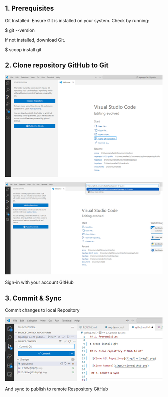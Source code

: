 ## 1. Prerequisites

Git Installed: Ensure Git is installed on your system. Check by running:

$ git --version

If not installed, download Git.

$ scoop install git

## 2. Clone repository GitHub to Git

 ![Clone Git Repository](/img/1-clonegit.png)

 ![Clone Remote](/img/2-clonegithub.png)

 Sign-in with your account GitHub

 ## 3. Commit & Sync

 Commit changes to local Repository

 ![Commit Changes](/img/3-commit.png)

 And sync to publish to remote Respository GitHub 



